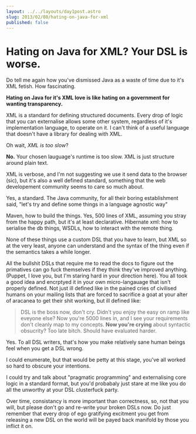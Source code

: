 ```yaml
---
layout: ../../layouts/day1post.astro
slug: 2013/02/08/hating-on-java-for-xml
published: false
---
```


Hating on Java for XML? Your DSL is worse.
==========================================

Do tell me again how you've dismissed Java as a waste of time due to it's XML fetish. How fascinating.

__Hating on Java for it's XML love is like hating on a government for wanting transparency.__

XML is a standard for defining structured documents. Every drop of logic that you can externalise allows some other system, regardless of it's implementation language, to operate on it.
I can't think of a useful language that doesn't have a library for dealing with XML.

Oh wait, _XML is too slow_?

__No.__ Your chosen lauguage's runtime is too slow. XML is just structure around plain text.

XML is verbose, and I'm not suggesting we use it send data to the browser (sic), but it's also a well defined standard, something that the web developement community seems to care so much about.

Yes, a standard. The Java community, for all their boring establishment said, "let's try and define some things in a language agnostic way"

Maven, how to build the things. Yes, 500 lines of XML, assuming you stray from the happy path, but it's at least declarative. Hibernate xml: how to serialise the db things, WSDLs, how to interact with the remote thing.

None of these things use a custom DSL that you have to learn, but XML so at the very least, anyone can understand and the syntax of the thing even if the semantics takes a while longer.

All the bullshit DSLs that require me to read the docs to figure out the primatives can go fuck themselves if they think they've improved anything. (Puppet, I love you, but I'm staring hard in your direction here).
You all took a good idea and encrptyed it in your own micro-langauage that isn't properly defined. Not just ill defined like in the pained cries of civilised humans on your mailing lists that are forced to sacrifice a goat at your alter of aracanea to get their shit working,
but ill defined like:

> DSL is the boss now, don't cry. Didn't you enjoy the easy on ramp like eveyone else?
> Now you're 5000 lines in, and I see your requirements don't cleanly map to my concepts. __Now you're crying__ about syntactic obsucrity? Too late bitch. Should have evaluated harder.

Yes. To all DSL writers, that's how you make relatively sane human beings feel when you get a DSL wrong.

I could enumerate, but that would be petty at this stage, you've all worked so hard to obscure your intentions.

I could try and talk about "pragmatic programming" and externalising core logic in a standard format, but you'd probabaly just stare at me like you do all the unworthy at your DSL clusterfuck party.

Over time, consistancy is more important than correctness, so, not that you will, but please don't go and re-write your broken DSLs now. Do just remember that every drop of ego gratifying excitment you get from releasing a new DSL on the world will be payed back manifold by those you inflict it on.
